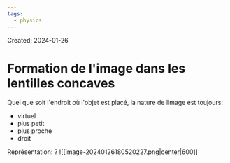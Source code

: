 ```yaml
---
tags:
  - physics
---
```

Created: 2024-01-26

# Formation de l'image dans les lentilles concaves

Quel que soit l'endroit où l'objet est placé, la nature de limage est toujours:
- virtuel
- plus petit
- plus proche
- droit

Représentation:
?
![[image-20240126180520227.png|center|600]]
<!--SR:!2024-02-02,2,230-->



